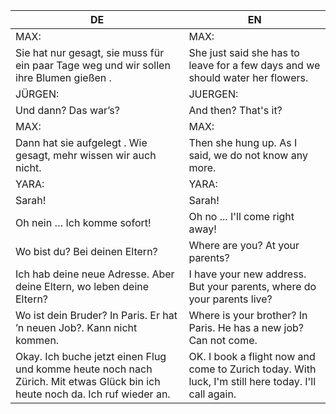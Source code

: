 |DE|EN|
|---|---|
|MAX:|MAX:|
|Sie hat nur gesagt, sie muss für ein paar Tage weg und wir sollen ihre Blumen gießen .|She just said she has to leave for a few days and we should water her flowers.|
|JÜRGEN:|JUERGEN:|
|Und dann? Das war’s?|And then? That's it?|
|MAX:|MAX:|
|Dann hat sie aufgelegt . Wie gesagt, mehr wissen wir auch nicht.|Then she hung up. As I said, we do not know any more.|
|YARA:|YARA:|
|Sarah!|Sarah!|
|Oh nein … Ich komme sofort!|Oh no ... I'll come right away!|
|Wo bist du? Bei deinen Eltern?|Where are you? At your parents?|
|Ich hab deine neue Adresse. Aber deine Eltern, wo leben deine Eltern?|I have your new address. But your parents, where do your parents live?|
|Wo ist dein Bruder? In Paris. Er hat ’n neuen Job?. Kann nicht kommen.|Where is your brother? In Paris. He has a new job? Can not come.|
|Okay. Ich buche jetzt einen Flug und komme heute noch nach Zürich. Mit etwas Glück bin ich heute noch da. Ich ruf wieder an.|OK. I book a flight now and come to Zurich today. With luck, I'm still here today. I'll call again.|
